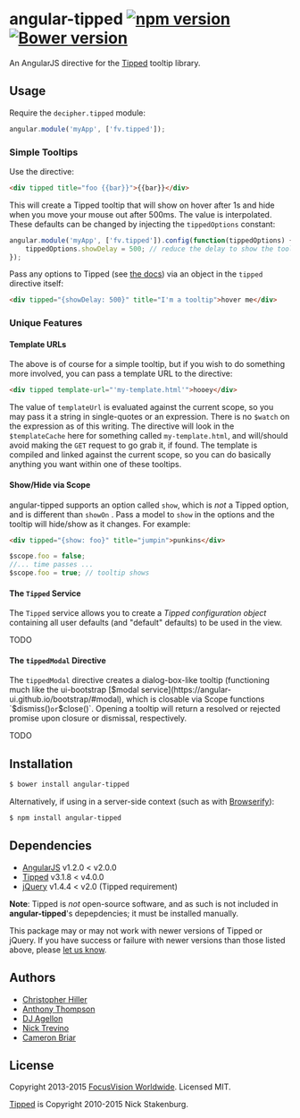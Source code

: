# angular-tipped [![npm version](https://badge.fury.io/js/angular-tipped.svg)](http://badge.fury.io/js/angular-tipped) [![Bower version](https://badge.fury.io/bo/angular-tipped.svg)](http://badge.fury.io/bo/angular-tipped)

An AngularJS directive for the [Tipped](http://projects.nickstakenburg.com/tipped) tooltip library.

## Usage

Require the `decipher.tipped` module:

```javascript
angular.module('myApp', ['fv.tipped']);
```

### Simple Tooltips

Use the directive:

```html
<div tipped title="foo {{bar}}">{{bar}}</div>
```

This will create a Tipped tooltip that will show on hover after 1s and hide when you move your mouse out after 500ms.  The value is interpolated.  These defaults can be changed by injecting the `tippedOptions` constant:

```javascript
angular.module('myApp', ['fv.tipped']).config(function(tippedOptions) {
    tippedOptions.showDelay = 500; // reduce the delay to show the tooltip to 500ms.
});
```

Pass any options to Tipped (see [the docs](http://projects.nickstakenburg.com/tipped/documentation)) via an object in the `tipped` directive itself:

```html
<div tipped="{showDelay: 500}" title="I'm a tooltip">hover me</div>
```

### Unique Features
 
#### Template URLs 
 
The above is of course for a simple tooltip, but if you wish to do something more involved, you can pass a template URL to the directive:

```html
<div tipped template-url="'my-template.html'">hooey</div>
```

The value of `templateUrl` is evaluated against the current scope, so you may pass it a string in single-quotes or an expression.  There is no `$watch` on the expression as of this writing.  The directive will look in the `$templateCache` here for something called `my-template.html`, and will/should avoid making the `GET` request to go grab it, if found.  The template is compiled and linked against the current scope, so you can do basically anything you want within one of these tooltips.

#### Show/Hide via Scope

angular-tipped supports an option called `show`, which is *not* a Tipped option, and is different than `showOn` .  Pass a model to `show` in the options and the tooltip will hide/show as it changes.  For example:

```html
<div tipped="{show: foo}" title="jumpin">punkins</div>
```

```javascript
$scope.foo = false;
//... time passes ...
$scope.foo = true; // tooltip shows
```

#### The `Tipped` Service

The `Tipped` service allows you to create a *Tipped configuration object* containing all user defaults (and "default" defaults) to be used in the view.  
 
TODO

#### 

#### The `tippedModal` Directive

The `tippedModal` directive creates a dialog-box-like tooltip (functioning much like the ui-bootstrap [$modal service](https://angular-ui.github.io/bootstrap/#modal), which is closable via Scope functions `$dismiss()` or `$close()`.  Opening a tooltip will return a resolved or rejected promise upon closure or dismissal, respectively.

TODO

## Installation

```sh
$ bower install angular-tipped
```

Alternatively, if using in a server-side context (such as with [Browserify](http://browserify.org)):

```sh
$ npm install angular-tipped
```

## Dependencies

- [AngularJS](http://angularjs.org) v1.2.0 < v2.0.0
- [Tipped](http://projects.nickstakenburg.com/tipped) v3.1.8 < v4.0.0
- [jQuery](http://jquery.com) v1.4.4 < v2.0 (Tipped requirement)

**Note**: Tipped is *not* open-source software, and as such is not included in **angular-tipped**'s depepdencies; it must be installed manually.

This package may or may not work with newer versions of Tipped or jQuery.  If you have success or failure with newer versions than those listed above, please [let us know](https://github.com/decipherinc/angular-tipped/issues).
 
## Authors

- [Christopher Hiller](https://github.com/boneskull)
- [Anthony Thompson](https://github.com/vercasson)
- [DJ Agellon](https://github.com/dagellon)
- [Nick Trevino](https://github.com/hyperlisk)
- [Cameron Briar](https://github.com/cameronbriar)

## License

Copyright 2013-2015 [FocusVision Worldwide](http://www.focusvision.com).  Licensed MIT.

[Tipped](http://www.tippedjs.com) is Copyright 2010-2015 Nick Stakenburg. 
